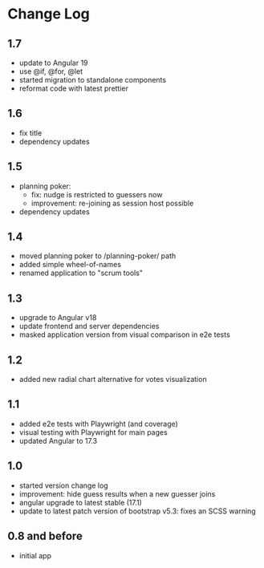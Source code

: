 # Change Log

## 1.7

- update to Angular 19
- use @if, @for, @let
- started migration to standalone components
- reformat code with latest prettier

## 1.6

- fix title
- dependency updates

## 1.5

- planning poker:
  - fix: nudge is restricted to guessers now
  - improvement: re-joining as session host possible
- dependency updates

## 1.4

- moved planning poker to /planning-poker/ path
- added simple wheel-of-names
- renamed application to "scrum tools"

## 1.3

- upgrade to Angular v18
- update frontend and server dependencies
- masked application version from visual comparison in e2e tests

## 1.2

- added new radial chart alternative for votes visualization

## 1.1

- added e2e tests with Playwright (and coverage)
- visual testing with Playwright for main pages
- updated Angular to 17.3

## 1.0

- started version change log
- improvement: hide guess results when a new guesser joins
- angular upgrade to latest stable (17.1)
- update to latest patch version of bootstrap v5.3: fixes an SCSS warning

## 0.8 and before

- initial app
